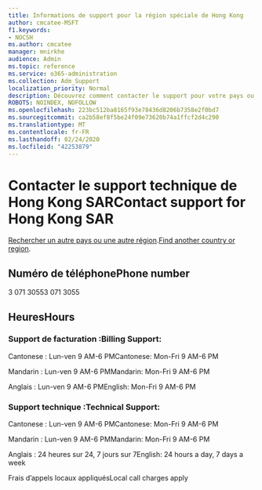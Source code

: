 ```yaml
---
title: Informations de support pour la région spéciale de Hong Kong
author: cmcatee-MSFT
f1.keywords:
- NOCSH
ms.author: cmcatee
manager: mnirkhe
audience: Admin
ms.topic: reference
ms.service: o365-administration
ms.collection: Adm_Support
localization_priority: Normal
description: Découvrez comment contacter le support pour votre pays ou région.
ROBOTS: NOINDEX, NOFOLLOW
ms.openlocfilehash: 223bc512ba8165f93e78436d8206b7358e2f0bd7
ms.sourcegitcommit: ca2b58ef8f5be24f09e73620b74a1ffcf2d4c290
ms.translationtype: MT
ms.contentlocale: fr-FR
ms.lasthandoff: 02/24/2020
ms.locfileid: "42253879"
---
```

# <a name="contact-support-for-hong-kong-sar"></a><span data-ttu-id="98b0d-103">Contacter le support technique de Hong Kong SAR</span><span class="sxs-lookup"><span data-stu-id="98b0d-103">Contact support for Hong Kong SAR</span></span>

<span data-ttu-id="98b0d-104">[Rechercher un autre pays ou une autre région](../contact-support-for-business-products.md).</span><span class="sxs-lookup"><span data-stu-id="98b0d-104">[Find another country or region](../contact-support-for-business-products.md).</span></span>

## <a name="phone-number"></a><span data-ttu-id="98b0d-105">Numéro de téléphone</span><span class="sxs-lookup"><span data-stu-id="98b0d-105">Phone number</span></span>
<span data-ttu-id="98b0d-106">3 071 3055</span><span class="sxs-lookup"><span data-stu-id="98b0d-106">3 071 3055</span></span>

## <a name="hours"></a><span data-ttu-id="98b0d-107">Heures</span><span class="sxs-lookup"><span data-stu-id="98b0d-107">Hours</span></span>
### <a name="billing-support"></a><span data-ttu-id="98b0d-108">Support de facturation :</span><span class="sxs-lookup"><span data-stu-id="98b0d-108">Billing Support:</span></span>

<span data-ttu-id="98b0d-109">Cantonese : Lun-ven 9 AM-6 PM</span><span class="sxs-lookup"><span data-stu-id="98b0d-109">Cantonese: Mon-Fri 9 AM-6 PM</span></span>

<span data-ttu-id="98b0d-110">Mandarin : Lun-ven 9 AM-6 PM</span><span class="sxs-lookup"><span data-stu-id="98b0d-110">Mandarin: Mon-Fri 9 AM-6 PM</span></span>

<span data-ttu-id="98b0d-111">Anglais : Lun-ven 9 AM-6 PM</span><span class="sxs-lookup"><span data-stu-id="98b0d-111">English: Mon-Fri 9 AM-6 PM</span></span>

### <a name="technical-support"></a><span data-ttu-id="98b0d-112">Support technique :</span><span class="sxs-lookup"><span data-stu-id="98b0d-112">Technical Support:</span></span>

<span data-ttu-id="98b0d-113">Cantonese : Lun-ven 9 AM-6 PM</span><span class="sxs-lookup"><span data-stu-id="98b0d-113">Cantonese: Mon-Fri 9 AM-6 PM</span></span>

<span data-ttu-id="98b0d-114">Mandarin : Lun-ven 9 AM-6 PM</span><span class="sxs-lookup"><span data-stu-id="98b0d-114">Mandarin: Mon-Fri 9 AM-6 PM</span></span>

<span data-ttu-id="98b0d-115">Anglais : 24 heures sur 24, 7 jours sur 7</span><span class="sxs-lookup"><span data-stu-id="98b0d-115">English: 24 hours a day, 7 days a week</span></span>

<span data-ttu-id="98b0d-116">Frais d’appels locaux appliqués</span><span class="sxs-lookup"><span data-stu-id="98b0d-116">Local call charges apply</span></span>